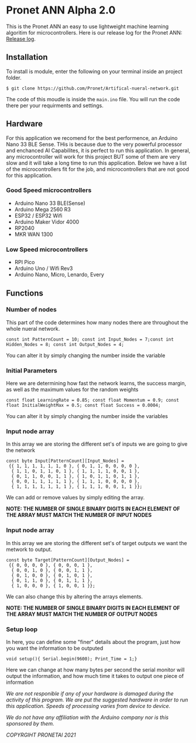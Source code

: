 # Pronet ANN Alpha 2.0
This is the Pronet ANN an easy to use lightweight machine learning algoritim for microcontrollers.
Here is our release log for the Pronet ANN: [Release log](https://github.com/PronetAI/Artifical-nueral-network/blob/main/Release-logs.md).

## Installation
To install is module, enter the following on your terminal inside an project folder.
```
$ git clone https://github.com/Pronet/Artifical-nueral-network.git
```
The code of this moudle is inside the `main.ino` file. You will run the code there per your requirments and settings. 

## Hardware
For this application we recomend for the best performence, an Arduino Nano 33 BLE Sense. THis is because due to the very powerful processor and enchanced AI Capabilites, it is perfect to run this application. In general, any microcontroller will work for this project BUT some of them are very slow and it will take a long time to run this application. Below we have a list of the microcontrollers fit for the job, and microcontrollers that are not good for this application.

### Good Speed microcontrollers
* Arduino Nano 33 BLE(Sense)
* Arduino Mega 2560 R3
* ESP32 / ESP32 Wifi
* Arduino Maker Vidor 4000
* RP2040
* MKR WAN 1300
### Low Speed microcontrollers
* RPI Pico
* Arduino Uno / Wifi Rev3
* Arduino Nano, Micro, Lenardo, Every
## Functions
### Number of nodes
This part of the code determines how many nodes there are throughout the whole nueral network.
```
const int PatternCount = 10; const int Input_Nodes = 7;const int Hidden_Nodes = 8; const int Output_Nodes = 4;
```
You can alter it by simply changing the number inside the variable

### Initial Parameters
Here we are determining how fast the network learns, the success margin, as well as the maximum values for the random weights
```
const float LearningRate = 0.85; const float Momentum = 0.9; const float InitialWeightMax = 0.5; const float Success = 0.0004;
```
You can alter it by simply changing the number inside the variables

### Input node array
In this array we are storing the different set's of inputs we are going to give the network
```
const byte Input[PatternCount][Input_Nodes] = 
 {{ 1, 1, 1, 1, 1, 1, 0 }, { 0, 1, 1, 0, 0, 0, 0 },
  { 1, 1, 0, 1, 1, 0, 1 }, { 1, 1, 1, 1, 0, 0, 1 },
  { 0, 1, 1, 0, 0, 1, 1 }, { 1, 0, 1, 1, 0, 1, 1 }, 
  { 0, 0, 1, 1, 1, 1, 1 }, { 1, 1, 1, 0, 0, 0, 0 },  
  { 1, 1, 1, 1, 1, 1, 1 }, { 1, 1, 1, 0, 0, 1, 1 }}; 
```
We can add or remove values by simply editing the array.

**NOTE: THE NUMBER OF SINGLE BINARY DIGITS IN EACH ELEMENT OF THE ARRAY MUST MATCH THE NUMBER OF INPUT NODES**

### Input node array
In this array we are storing the different set's of target outputs we want the metwork to output.
```
const byte Target[PatternCount][Output_Nodes] = 
 {{ 0, 0, 0, 0 }, { 0, 0, 0, 1 }, 
  { 0, 0, 1, 0 }, { 0, 0, 1, 1 }, 
  { 0, 1, 0, 0 }, { 0, 1, 0, 1 }, 
  { 0, 1, 1, 0 }, { 0, 1, 1, 1 }, 
  { 1, 0, 0, 0 }, { 1, 0, 0, 1 }};
```
We can also change this by altering the arrays elements.

**NOTE: THE NUMBER OF SINGLE BINARY DIGITS IN EACH ELEMENT OF THE ARRAY MUST MATCH THE NUMBER OF OUTPUT NODES**

### Setup loop
In here, you can define some "finer" details about the program, just how you want the information to be outputed
```
void setup(){ Serial.begin(9600); Print_Time = 1;}  
```
Here we can change at how many bytes per second the serial monitor will output the information, and how much time it takes to output one piece of information

*We are not responible if any of your hardware is damaged during the activity of this program. We are put the suggested hardware in order to run this application. Speeds of processing varies from device to device.*

*We do not have any affiliation with the Arduino company nor is this sponsored by them.*

*COPYRGIHT PRONETAI 2021*
